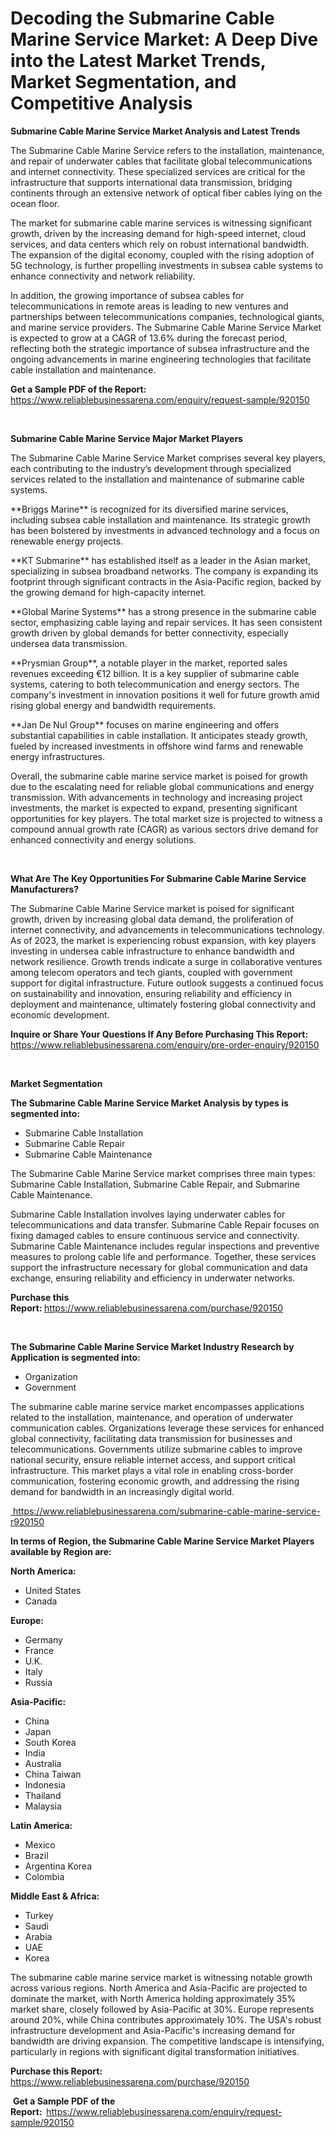 <p><h1>Decoding the Submarine Cable Marine Service Market: A Deep Dive into the Latest Market Trends, Market Segmentation, and Competitive Analysis</h1></p><p><strong>Submarine Cable Marine Service Market Analysis and Latest Trends</strong></p>
<p><p>The Submarine Cable Marine Service refers to the installation, maintenance, and repair of underwater cables that facilitate global telecommunications and internet connectivity. These specialized services are critical for the infrastructure that supports international data transmission, bridging continents through an extensive network of optical fiber cables lying on the ocean floor. </p><p>The market for submarine cable marine services is witnessing significant growth, driven by the increasing demand for high-speed internet, cloud services, and data centers which rely on robust international bandwidth. The expansion of the digital economy, coupled with the rising adoption of 5G technology, is further propelling investments in subsea cable systems to enhance connectivity and network reliability.</p><p>In addition, the growing importance of subsea cables for telecommunications in remote areas is leading to new ventures and partnerships between telecommunications companies, technological giants, and marine service providers. The Submarine Cable Marine Service Market is expected to grow at a CAGR of 13.6% during the forecast period, reflecting both the strategic importance of subsea infrastructure and the ongoing advancements in marine engineering technologies that facilitate cable installation and maintenance.</p></p>
<p><strong>Get a Sample PDF of the Report:&nbsp;</strong> <a href="https://www.reliablebusinessarena.com/enquiry/request-sample/920150?utm_campaign=2981&utm_medium=2&utm_source=Github&utm_content=ia&utm_term=18042025&utm_id=submarine-cable-marine-service">https://www.reliablebusinessarena.com/enquiry/request-sample/920150</a></p>
<p>&nbsp;</p>
<p><strong>Submarine Cable Marine Service Major Market Players</strong></p>
<p><p>The Submarine Cable Marine Service Market comprises several key players, each contributing to the industry’s development through specialized services related to the installation and maintenance of submarine cable systems. </p><p>**Briggs Marine** is recognized for its diversified marine services, including subsea cable installation and maintenance. Its strategic growth has been bolstered by investments in advanced technology and a focus on renewable energy projects. </p><p>**KT Submarine** has established itself as a leader in the Asian market, specializing in subsea broadband networks. The company is expanding its footprint through significant contracts in the Asia-Pacific region, backed by the growing demand for high-capacity internet.</p><p>**Global Marine Systems** has a strong presence in the submarine cable sector, emphasizing cable laying and repair services. It has seen consistent growth driven by global demands for better connectivity, especially undersea data transmission.</p><p>**Prysmian Group**, a notable player in the market, reported sales revenues exceeding €12 billion. It is a key supplier of submarine cable systems, catering to both telecommunication and energy sectors. The company's investment in innovation positions it well for future growth amid rising global energy and bandwidth requirements.</p><p>**Jan De Nul Group** focuses on marine engineering and offers substantial capabilities in cable installation. It anticipates steady growth, fueled by increased investments in offshore wind farms and renewable energy infrastructures.</p><p>Overall, the submarine cable marine service market is poised for growth due to the escalating need for reliable global communications and energy transmission. With advancements in technology and increasing project investments, the market is expected to expand, presenting significant opportunities for key players. The total market size is projected to witness a compound annual growth rate (CAGR) as various sectors drive demand for enhanced connectivity and energy solutions.</p></p>
<p>&nbsp;</p>
<p><strong>What Are The Key Opportunities For Submarine Cable Marine Service Manufacturers?</strong></p>
<p><p>The Submarine Cable Marine Service market is poised for significant growth, driven by increasing global data demand, the proliferation of internet connectivity, and advancements in telecommunications technology. As of 2023, the market is experiencing robust expansion, with key players investing in undersea cable infrastructure to enhance bandwidth and network resilience. Growth trends indicate a surge in collaborative ventures among telecom operators and tech giants, coupled with government support for digital infrastructure. Future outlook suggests a continued focus on sustainability and innovation, ensuring reliability and efficiency in deployment and maintenance, ultimately fostering global connectivity and economic development.</p></p>
<p><strong>Inquire or Share Your Questions If Any Before Purchasing This Report:</strong> <a href="https://www.reliablebusinessarena.com/enquiry/pre-order-enquiry/920150?utm_campaign=2981&utm_medium=2&utm_source=Github&utm_content=ia&utm_term=18042025&utm_id=submarine-cable-marine-service">https://www.reliablebusinessarena.com/enquiry/pre-order-enquiry/920150</a></p>
<p>&nbsp;</p>
<p><strong>Market Segmentation</strong></p>
<p><strong>The Submarine Cable Marine Service Market Analysis by types is segmented into:</strong></p>
<p><ul><li>Submarine Cable Installation</li><li>Submarine Cable Repair</li><li>Submarine Cable Maintenance</li></ul></p>
<p><p>The Submarine Cable Marine Service market comprises three main types: Submarine Cable Installation, Submarine Cable Repair, and Submarine Cable Maintenance. </p><p>Submarine Cable Installation involves laying underwater cables for telecommunications and data transfer. Submarine Cable Repair focuses on fixing damaged cables to ensure continuous service and connectivity. Submarine Cable Maintenance includes regular inspections and preventive measures to prolong cable life and performance. Together, these services support the infrastructure necessary for global communication and data exchange, ensuring reliability and efficiency in underwater networks.</p></p>
<p><strong>Purchase this Report:&nbsp;</strong><a href="https://www.reliablebusinessarena.com/purchase/920150?utm_campaign=2981&utm_medium=2&utm_source=Github&utm_content=ia&utm_term=18042025&utm_id=submarine-cable-marine-service">https://www.reliablebusinessarena.com/purchase/920150</a></p>
<p>&nbsp;</p>
<p><strong>The Submarine Cable Marine Service Market Industry Research by Application is segmented into:</strong></p>
<p><ul><li>Organization</li><li>Government</li></ul></p>
<p><p>The submarine cable marine service market encompasses applications related to the installation, maintenance, and operation of underwater communication cables. Organizations leverage these services for enhanced global connectivity, facilitating data transmission for businesses and telecommunications. Governments utilize submarine cables to improve national security, ensure reliable internet access, and support critical infrastructure. This market plays a vital role in enabling cross-border communication, fostering economic growth, and addressing the rising demand for bandwidth in an increasingly digital world.</p></p>
<p><a href="https://www.reliablebusinessarena.com/submarine-cable-marine-service-r920150?utm_campaign=2981&utm_medium=2&utm_source=Github&utm_content=ia&utm_term=18042025&utm_id=submarine-cable-marine-service">&nbsp;https://www.reliablebusinessarena.com/submarine-cable-marine-service-r920150</a></p>
<p><strong>In terms of Region, the Submarine Cable Marine Service Market Players available by Region are:</strong></p>
<p>
    <p> <strong> North America: </strong>
        <ul>
            <li>United States</li>
            <li>Canada</li>
        </ul>
        </p> 
    <p> <strong> Europe: </strong>
        <ul>
            <li>Germany</li>
            <li>France</li>
            <li>U.K.</li>
            <li>Italy</li>
            <li>Russia</li>
        </ul>
        </p> 
    <p> <strong> Asia-Pacific: </strong>
        <ul>
            <li>China</li>
            <li>Japan</li>
            <li>South Korea</li>
            <li>India</li>
            <li>Australia</li>
            <li>China Taiwan</li>
            <li>Indonesia</li>
            <li>Thailand</li>
            <li>Malaysia</li>
        </ul>
        </p> 
    <p> <strong> Latin America: </strong>
        <ul>
            <li>Mexico</li>
            <li>Brazil</li>
            <li>Argentina Korea</li>
            <li>Colombia</li>
        </ul>
        </p> 
    <p> <strong> Middle East & Africa: </strong>
        <ul>
            <li>Turkey</li>
            <li>Saudi</li>
            <li>Arabia</li>
            <li>UAE</li>
            <li>Korea</li>
        </ul>
    </p>
    </p>
<p><p>The submarine cable marine service market is witnessing notable growth across various regions. North America and Asia-Pacific are projected to dominate the market, with North America holding approximately 35% market share, closely followed by Asia-Pacific at 30%. Europe represents around 20%, while China contributes approximately 10%. The USA's robust infrastructure development and Asia-Pacific's increasing demand for bandwidth are driving expansion. The competitive landscape is intensifying, particularly in regions with significant digital transformation initiatives.</p></p>
<p><strong>Purchase this Report: </strong><a href="https://www.reliablebusinessarena.com/purchase/920150?utm_campaign=2981&utm_medium=2&utm_source=Github&utm_content=ia&utm_term=18042025&utm_id=submarine-cable-marine-service">https://www.reliablebusinessarena.com/purchase/920150</a></p>
<p>&nbsp;<strong>Get a Sample PDF of the Report:&nbsp;&nbsp;</strong><a href="https://www.reliablebusinessarena.com/enquiry/request-sample/920150?utm_campaign=2981&utm_medium=2&utm_source=Github&utm_content=ia&utm_term=18042025&utm_id=submarine-cable-marine-service">https://www.reliablebusinessarena.com/enquiry/request-sample/920150</a></p>
<p><strong></strong></p>
<p><p></p><p></p><p></p></p>